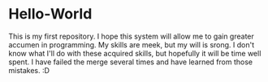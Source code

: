 # Hello-World
This is my first repository.
I hope this system will allow me to gain greater accumen in programming.
My skills are meek, but my will is srong. I don't know what I'll do with these acquired skills, but hopefully it will be time well spent.
I have failed the merge several times and have learned from those mistakes. :D
